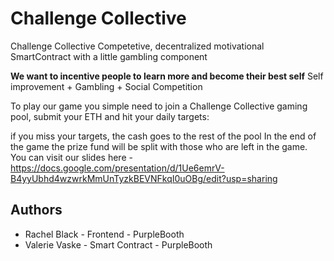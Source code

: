 # Challenge Collective

Challenge Collective
Competetive, decentralized motivational SmartContract with a little gambling component

**We want to incentive people to learn more and become their best self** Self improvement + Gambling + Social Competition

To play our game you simple need to join a Challenge Collective gaming pool, submit your ETH and hit your daily targets:

if you miss your targets, the cash goes to the rest of the pool
In the end of the game the prize fund will be split with those who are left in the game.
You can visit our slides here - https://docs.google.com/presentation/d/1Ue6emrV-B4yyUbhd4wzwrkMmUnTyzkBEVNFkqI0uOBg/edit?usp=sharing

## Authors
* Rachel Black - Frontend - PurpleBooth
* Valerie Vaske - Smart Contract - PurpleBooth


